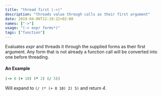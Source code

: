 ```yaml
---
title: "thread first (->)"
description: "threads value through calls as their first argument"
date: 2019-04-06T12:19:22+02:00
names: ["->"]
usage: "(-> expr forms*)"
tags: ["function"]
---
```

Evaluates *expr* and threads it through the supplied forms as their first argument. Any form that is not already a function call will be converted into one before threading.

#### An Example

```clojure
(-> 0 (+ 10) (* 2) (/ 5))
```

Will expand to `(/ (* (+ 0 10) 2) 5)` and return _4_.
